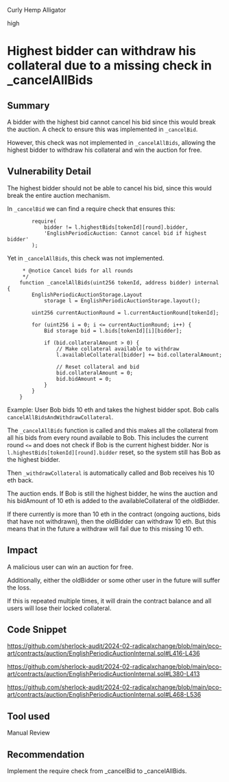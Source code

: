 Curly Hemp Alligator

high

# Highest bidder can withdraw his collateral due to a missing check in _cancelAllBids

## Summary

A bidder with the highest bid cannot cancel his bid since this would break the auction. A check to ensure this was implemented in `_cancelBid`.

However, this check was not implemented in `_cancelAllBids`, allowing the highest bidder to withdraw his collateral and win the auction for free.  

## Vulnerability Detail

The highest bidder should not be able to cancel his bid, since this would break the entire auction mechanism. 

In `_cancelBid` we can find a require check that ensures this:

```solidity
        require(
            bidder != l.highestBids[tokenId][round].bidder,
            'EnglishPeriodicAuction: Cannot cancel bid if highest bidder'
        );

```
Yet in `_cancelAllBids`, this check was not implemented. 
```solidity
     * @notice Cancel bids for all rounds
     */
    function _cancelAllBids(uint256 tokenId, address bidder) internal {
        EnglishPeriodicAuctionStorage.Layout
            storage l = EnglishPeriodicAuctionStorage.layout();

        uint256 currentAuctionRound = l.currentAuctionRound[tokenId];

        for (uint256 i = 0; i <= currentAuctionRound; i++) {
            Bid storage bid = l.bids[tokenId][i][bidder];

            if (bid.collateralAmount > 0) {
                // Make collateral available to withdraw
                l.availableCollateral[bidder] += bid.collateralAmount;

                // Reset collateral and bid
                bid.collateralAmount = 0;
                bid.bidAmount = 0;
            }
        }
    }

```
Example: 
User Bob bids 10 eth and takes the highest bidder spot. 
Bob calls `cancelAllBidsAndWithdrawCollateral`.

The `_cancelAllBids` function is called and this makes all the collateral from all his bids from every round available to Bob. This includes the current round `<=` and does not check if Bob is the current highest bidder. Nor is `l.highestBids[tokenId][round].bidder` reset, so the system still has Bob as the highest bidder. 

Then `_withdrawCollateral` is automatically called and Bob receives his 10 eth  back. 

The auction ends. If Bob is still the highest bidder, he wins the auction and his bidAmount of 10 eth is added to the availableCollateral of the oldBidder. 

If there currently is more than 10 eth in the contract (ongoing auctions, bids that have not withdrawn), then the oldBidder can withdraw 10 eth. But this means that in the future a withdraw will fail due to this missing 10 eth. 

## Impact

A malicious user can win an auction for free. 

Additionally, either the oldBidder or some other user in the future will suffer the loss.  

If this is repeated multiple times, it will drain the contract balance and all users will lose their locked collateral. 

## Code Snippet
https://github.com/sherlock-audit/2024-02-radicalxchange/blob/main/pco-art/contracts/auction/EnglishPeriodicAuctionInternal.sol#L416-L436

https://github.com/sherlock-audit/2024-02-radicalxchange/blob/main/pco-art/contracts/auction/EnglishPeriodicAuctionInternal.sol#L380-L413

https://github.com/sherlock-audit/2024-02-radicalxchange/blob/main/pco-art/contracts/auction/EnglishPeriodicAuctionInternal.sol#L468-L536

## Tool used

Manual Review

## Recommendation

Implement the require check from _cancelBid to _cancelAllBids.
